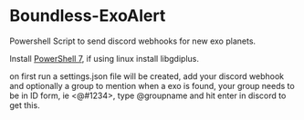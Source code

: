 # Boundless-ExoAlert
Powershell Script to send discord webhooks for new exo planets. 

Install [PowerShell 7](https://docs.microsoft.com/en-us/powershell/scripting/install/installing-powershell?view=powershell-7.1), if using linux install libgdiplus.

on first run a settings.json file will be created, add your discord webhook and optionally a group to mention when a exo is found, your group needs to be in ID form, ie <@#1234>, type \@groupname and hit enter in discord to get this. 
